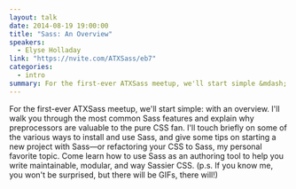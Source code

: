 ```yaml
---
layout: talk
date: 2014-08-19 19:00:00
title: "Sass: An Overview"
speakers: 
  - Elyse Holladay
link: "https://nvite.com/ATXSass/eb7"
categories:
  - intro
summary: For the first-ever ATXSass meetup, we'll start simple &mdash; with an overview. Elyse walks you through the most common Sass features and explain why preprocessors are valuable to the pure CSS fan.
---
```


For the first-ever ATXSass meetup, we'll start simple: with an overview. I'll walk you through the most common Sass features and explain why preprocessors are valuable to the pure CSS fan. I'll touch briefly on some of the various ways to install and use Sass, and give some tips on starting a new project with Sass—or refactoring your CSS to Sass, my personal favorite topic. Come learn how to use Sass as an authoring tool to help you write maintainable, modular, and way Sassier CSS. (p.s. If you know me, you won't be surprised, but there will be GIFs, there will!)
